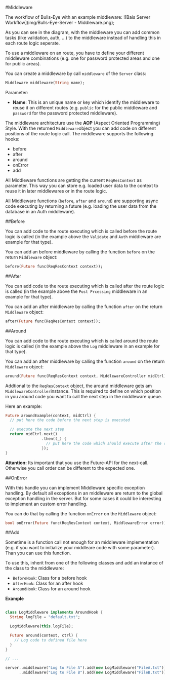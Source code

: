 #Middleware

The workflow of Bulls-Eye with an example middleware:
![Bais Server Workflow](img/Bulls-Eye-Server - Middleware.png);

As you can see in the diagram, with the middleware you can add common tasks (like validation, auth, ...) to the middleware instead of handling this in each route logic seperate.

To use a middleware on an route, you have to define your different middleware combinations (e.g. one for password protected areas and one for public areas).

You can create a middleware by call `middleware` of the `Server` class:
```dart
Middleware middleware(String name);
```
Parameter:
* **Name**: This is an unique name or key which identify the middleware to reuse it on different routes (e.g. `public` for the public middleware and `password` for the password protected middleware).

The middleware architecture use the **AOP** (Aspect Oriented Programming) Style.
With the returned `Middleware`object you can add code on different positions of the route logic call. The middleware supports the following hooks:
* before
* after
* around
* onError
* add

All Middleware functions are getting the current `ReqResContext` as parameter. This way you can store e.g. loaded user data to the context to reuse it in later middlewares or in the route logic.

All Middleware functions (`before`, `after` and `around`) are supporting async code executing by returning a future (e.g. loading the user data from the database in an Auth middleware).

##Before

You can add code to the route executing which is called before the route logic is called (in the example above the `Validate` and `Auth` middleware are example for that type).

You can add an before middleware by calling the function `before` on the return `Middleware` object:
```dart
before(Future func(ReqResContext context));
```


##After

You can add code to the route executing which is called after the route logic is called (in the example above the `Post Prcessing` middleware in an example for that type).

You can add an after middleware by calling the function `after` on the return `Middleware` object:
```dart
after(Future func(ReqResContext context));
```

##Around

You can add code to the route executing which is called around the route logic is called (in the example above the `Log` middleware in an example for that type).

You can add an after middleware by calling the function `around` on the return `Middleware` object:
```dart
around(Future func(ReqResContext context, MiddlewareController midCtrl));
```
Addtional to the `ReqResContext` object, the around middleware gets am `MiddlewareController`instance. This is required to define on which position in you around code you want to call the next step in the middleware queue.

Here an example:
```dart
Future aroundExample(context, midCtrl) {
  // put here the code before the next step is executed

  // execute the next step
  return midCtrl.next()
                .then((_) {
                  // put here the code which should execute after the call comes back from the next step
                });
}
```
**Attantion:** Its important that you use the Future-API for the next-call. Otherwise you call order can be different to the expected one.

##OnError

With this handle you can implement Middleware specific exception handling. By default all exceptions in an middleware are return to the global exception handling in the server. But for some cases it could be interesting to implement an custom error handling.

You can do that by calling the function `onError` on the `Middleware` object:
```dart
bool onError(Future func(ReqResContext context, MiddlewareError error))
```

##Add

Sometime is a function call not enough for an middleware implementation (e.g. if you want to initialize your middleare code with some parameter). Than you can use this function.

To use this, inherit from one of the following classes and add an instance of the class to the middleware:
* `BeforeHook`: Class for a before hook
* `AfterHook`: Class for an after hook
* `AroundHook`: Class for an around hook

**Example**
```dart

class LogMiddleware implements AroundHook {
  String logFile = "default.txt";

  LogMiddleware(this.logFile);

  Future around(context, ctrl) {
  	// Log code to defined file here
  }
}

// ...

server..middleware("Log to File A").add(new LogMiddleware("FileA.txt"))
      ..middleware("Log to File B").add(new LogMiddleware("FileB.txt"))

```